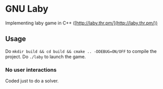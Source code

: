 # GNU Laby
Implementing laby game in C++ ([http://laby.thr.pm/](http://laby.thr.pm/))
## Usage
Do `mkdir build && cd build && cmake .. -DDEBUG=ON/OFF` to compile the project. Do `./laby` to launch the game.
### No user interactions
Coded just to do a solver.
